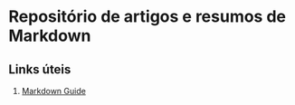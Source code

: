 # Repositório de artigos e resumos de Markdown

## Links úteis
1. [Markdown Guide](https://www.markdownguide.org/)